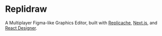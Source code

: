 # Replidraw

A Multiplayer Figma-like Graphics Editor, built with [Replicache](https://replicache.dev), [Next.js](https://nextjs.org/), and [React Designer](https://react-designer.github.io/react-designer/).

